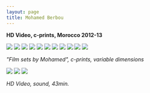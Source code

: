 ```yaml
---
layout: page
title: Mohamed Berbou
---
```


**HD Video, c-prints, Morocco 2012-13**

<img src="/public/Screen Shot 2018-03-07 at 11.43.36.png">

<img src="/public/altar de mohamed.jpg">

<img src="/public/Mohamed.jpg">

<img src="/public/nat morta mhmed copy.jpg">

<img src="/public/Muro mohamed 6x6.jpg">

<img src="/public/grafiti.jpg">

<img src="/public/monte propriedade-1.jpg">

<img src="/public/2017 please.jpg">

<img src="/public/ladroes de rua2.jpg">

<img src="/public/rei palmeira.jpg">

<img src="/public/casas fantasma maroc.jpg">

_"Film sets by Mohamed", c-prints, variable dimensions_

<img src="/public/Screen Shot 2018-03-07 at 11.43.36.png">

<img src="/public/mirari frames1.jpg">

<img src="/public/mirari frames2.jpg">

_HD Video, sound, 43min._
